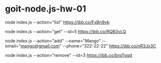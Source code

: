 # goit-node.js-hw-01

node index.js --action="list"
https://ibb.co/FxBn9vb

node index.js --action="get" --id=5
https://ibb.co/RQB3vLQ

node index.js --action="add" --name="Mango" --email="mango@gmail.com" --phone="322-22-22"
https://ibb.co/nR3Jx3C

node index.js --action="remove" --id=3
https://ibb.co/brpTggd
